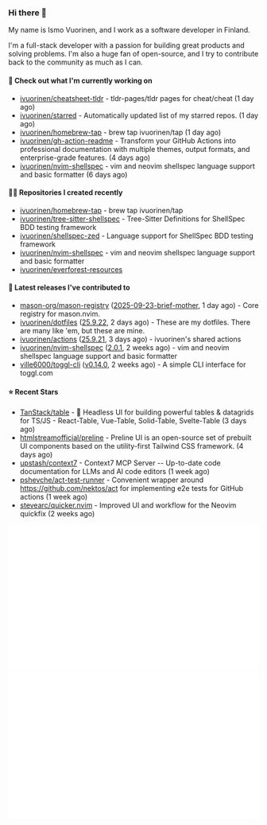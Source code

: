 
### Hi there 👋

My name is Ismo Vuorinen, and I work as a software developer in Finland.

I'm a full-stack developer with a passion for building great products and solving problems.
I'm also a huge fan of open-source, and I try to contribute back to the community as much as I can.

#### 👷 Check out what I'm currently working on

- [ivuorinen/cheatsheet-tldr](https://github.com/ivuorinen/cheatsheet-tldr) - tldr-pages/tldr pages for cheat/cheat (1 day ago)
- [ivuorinen/starred](https://github.com/ivuorinen/starred) - Automatically updated list of my starred repos. (1 day ago)
- [ivuorinen/homebrew-tap](https://github.com/ivuorinen/homebrew-tap) - brew tap ivuorinen/tap (1 day ago)
- [ivuorinen/gh-action-readme](https://github.com/ivuorinen/gh-action-readme) - Transform your GitHub Actions into professional documentation with multiple themes, output formats, and enterprise-grade features. (4 days ago)
- [ivuorinen/nvim-shellspec](https://github.com/ivuorinen/nvim-shellspec) - vim and neovim shellspec language support and basic formatter (6 days ago)

#### 👨‍💻 Repositories I created recently

- [ivuorinen/homebrew-tap](https://github.com/ivuorinen/homebrew-tap) - brew tap ivuorinen/tap
- [ivuorinen/tree-sitter-shellspec](https://github.com/ivuorinen/tree-sitter-shellspec) - Tree-Sitter Definitions for ShellSpec BDD testing framework
- [ivuorinen/shellspec-zed](https://github.com/ivuorinen/shellspec-zed) - Language support for ShellSpec BDD testing framework
- [ivuorinen/nvim-shellspec](https://github.com/ivuorinen/nvim-shellspec) - vim and neovim shellspec language support and basic formatter
- [ivuorinen/everforest-resources](https://github.com/ivuorinen/everforest-resources)

#### 🚀 Latest releases I've contributed to

- [mason-org/mason-registry](https://github.com/mason-org/mason-registry) ([2025-09-23-brief-mother](https://github.com/mason-org/mason-registry/releases/tag/2025-09-23-brief-mother), 1 day ago) - Core registry for mason.nvim.
- [ivuorinen/dotfiles](https://github.com/ivuorinen/dotfiles) ([25.9.22](https://github.com/ivuorinen/dotfiles/releases/tag/25.9.22), 2 days ago) - These are my dotfiles. There are many like &#39;em, but these are mine.
- [ivuorinen/actions](https://github.com/ivuorinen/actions) ([25.9.21](https://github.com/ivuorinen/actions/releases/tag/25.9.21), 3 days ago) - ivuorinen&#39;s shared actions
- [ivuorinen/nvim-shellspec](https://github.com/ivuorinen/nvim-shellspec) ([2.0.1](https://github.com/ivuorinen/nvim-shellspec/releases/tag/2.0.1), 2 weeks ago) - vim and neovim shellspec language support and basic formatter
- [ville6000/toggl-cli](https://github.com/ville6000/toggl-cli) ([v0.14.0](https://github.com/ville6000/toggl-cli/releases/tag/v0.14.0), 2 weeks ago) - A simple CLI interface for toggl.com

#### ⭐ Recent Stars

- [TanStack/table](https://github.com/TanStack/table) - 🤖 Headless UI for building powerful tables &amp; datagrids for TS/JS -  React-Table, Vue-Table, Solid-Table, Svelte-Table (3 days ago)
- [htmlstreamofficial/preline](https://github.com/htmlstreamofficial/preline) - Preline UI is an open-source set of prebuilt UI components based on the utility-first Tailwind CSS framework. (4 days ago)
- [upstash/context7](https://github.com/upstash/context7) - Context7 MCP Server -- Up-to-date code documentation for LLMs and AI code editors (1 week ago)
- [pshevche/act-test-runner](https://github.com/pshevche/act-test-runner) - Convenient wrapper around https://github.com/nektos/act for implementing e2e tests for GitHub actions (1 week ago)
- [stevearc/quicker.nvim](https://github.com/stevearc/quicker.nvim) - Improved UI and workflow for the Neovim quickfix (2 weeks ago)



<picture>
  <source srcset="https://raw.githubusercontent.com/ivuorinen/github-stats/master/generated/overview.svg#gh-dark-mode-only" media="(prefers-color-scheme: dark)" />
  <img src="https://raw.githubusercontent.com/ivuorinen/github-stats/master/generated/overview.svg#gh-light-mode-only" alt="Overview of my activity" />
</picture>
<picture>
  <source srcset="https://raw.githubusercontent.com/ivuorinen/github-stats/master/generated/languages.svg#gh-dark-mode-only" media="(prefers-color-scheme: dark)" />
  <img src="https://raw.githubusercontent.com/ivuorinen/github-stats/master/generated/languages.svg#gh-light-mode-only" alt="Languages I have been using" />
</picture>


